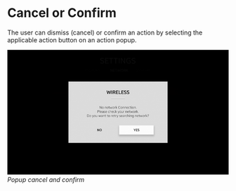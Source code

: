 # Cancel or Confirm

The user can dismiss (cancel) or confirm an action by selecting the applicable action button on an action popup.



![cancel and actions.png](media/pt_14_cancel_and_actions-850x478.png)<br>
*Popup cancel and confirm*
